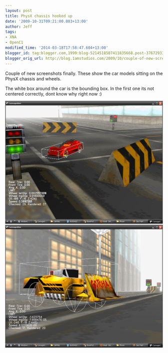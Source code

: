 ```yaml
---
layout: post
title: PhysX chassis hooked up
date: '2009-10-31T09:21:00.003+13:00'
author: Jeff
tags:
- XNA
- OpenC1
modified_time: '2014-03-18T17:58:47.604+13:00'
blogger_id: tag:blogger.com,1999:blog-5214518507411835668.post-376729330038472362
blogger_orig_url: http://blog.1amstudios.com/2009/10/couple-of-new-screenshots-finally.html
---
```

Couple of new screenshots finally. These show the car models sitting on the PhysX chassis and wheels.

The white box around the car is the bounding box.  In the first one its not centered correctly, dont know why right now :)

![](/img/blogger/tanlLAcsaYk-carma-physx1.jpg)
![](/img/blogger/FdPtAhLE4-k-carma-physx2.jpg)
